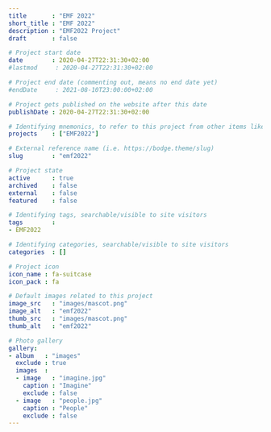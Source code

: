 ```yaml
---
title       : "EMF 2022"
short_title : "EMF 2022"
description : "EMF2022 Project"
draft       : false

# Project start date
date        : 2020-04-27T22:31:30+02:00
#lastmod     : 2020-04-27T22:31:30+02:00

# Project end date (commenting out, means no end date yet)
#endDate     : 2021-08-10T23:00:00+02:00

# Project gets published on the website after this date
publishDate : 2020-04-27T22:31:30+02:00

# Identifying mnemonics, to refer to this project from other items like blogs, etc.
projects    : ["EMF2022"]

# External reference name (i.e. https://bodge.theme/slug)
slug        : "emf2022"

# Project state
active      : true
archived    : false
external    : false
featured    : false

# Identifying tags, searchable/visible to site visitors
tags        :
- EMF2022

# Identifying categories, searchable/visible to site visitors
categories  : []

# Project icon
icon_name : fa-suitcase
icon_pack : fa

# Default images related to this project
image_src   : "images/mascot.png"
image_alt   : "emf2022"
thumb_src   : "images/mascot.png"
thumb_alt   : "emf2022"

# Photo gallery
gallery:
- album   : "images"
  exclude : true
  images  :
  - image   : "imagine.jpg"
    caption : "Imagine"
    exclude : false
  - image   : "people.jpg"
    caption : "People"
    exclude : false
---
```

